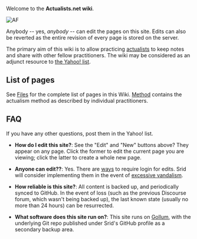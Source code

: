 Welcome to the **Actualists.net wiki**.

![AF](http://actualfreedom.com.au/richard/images/hibiscus.gif)

Anybody -- yes, _anybody_ -- can edit the pages on this site. Edits can also be reverted as the entire revision of every page is stored on the server. 

The primary aim of this wiki is to allow practicing [actualists](http://actualfreedom.com.au) to keep notes and share with other fellow practitioners. The wiki may be considered as an adjunct resource to [the Yahoo! list](https://groups.yahoo.com/neo/groups/actualfreedom/conversations/messages).

## List of pages

See [Files](/fileview) for the complete list of pages in this Wiki. [Method](/Method) contains the actualism method as described by individual practitioners.

## FAQ

If you have any other questions, post them in the Yahoo! list.

* **How do I edit this site?**: See the "Edit" and "New" buttons above? They appear on any page. Click the former to edit the current page you are viewing; click the latter to create a whole new page.

* **Anyone can edit??**: Yes. There are [ways](https://github.com/gollum/gollum/wiki/Using-Gollum-with-Rack) to require login for edits. Srid will consider implementing them in the event of [excessive vandalism](/Meta/VandalismLog).

* **How reliable is this site?**: All content is backed up, and periodically synced to GitHub. In the event of loss (such as the previous Discourse forum, which wasn't being backed up), the last known state (usually no more than 24 hours) can be resurrected. 

* **What software does this site run on?**: This site runs on [Gollum](https://github.com/gollum/gollum), with the underlying Git repo published under Srid's GitHub profile as a secondary backup area.
